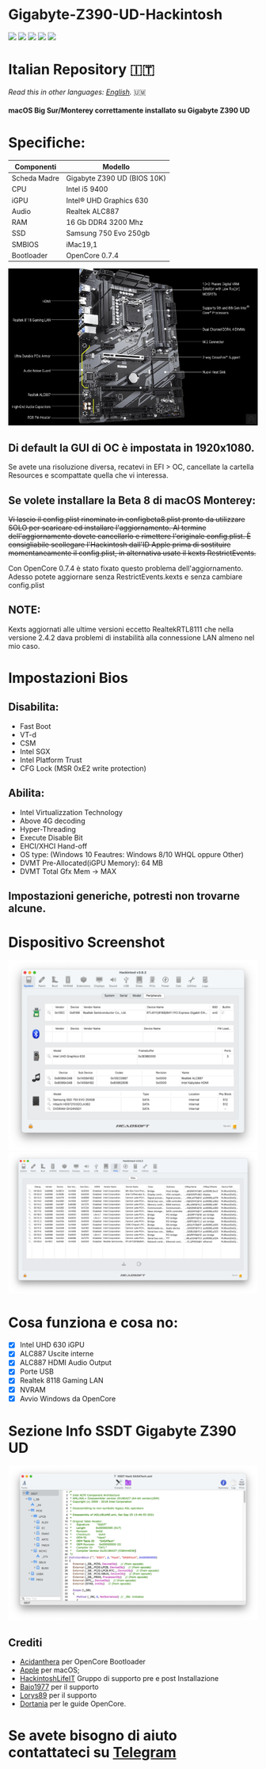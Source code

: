 # Gigabyte-Z390-UD-Hackintosh
[![](https://img.shields.io/badge/Gitter%20HL%20Community-Chat-informational?style=flat&logo=gitter&logoColor=white&color=ed1965)](https://gitter.im/Hackintosh-Life-IT/community)
[![](https://img.shields.io/badge/Repository-SASATech-informational?style=flat&logo=apple&logoColor=white&color=9debeb)](https://github.com/SASA-Tech?tab=repositories)
[![](https://img.shields.io/badge/Telegram-HackintoshLifeIT-informational?style=flat&logo=telegram&logoColor=white&color=5fb659)](https://t.me/HackintoshLife_it)
[![](https://img.shields.io/badge/Facebook-HackintoshLifeIT-informational?style=flat&logo=facebook&logoColor=white&color=3a4dc9)](https://www.facebook.com/hackintoshlife/)
[![](https://img.shields.io/badge/Instagram-HackintoshLifeIT-informational?style=flat&logo=instagram&logoColor=white&color=8a178a)](https://www.instagram.com/hackintoshlife.it_official/)

# Italian Repository :it: 
*Read this in other languages: [English](README.EN.md).* 🇺🇲
#### macOS Big Sur/Monterey correttamente installato su Gigabyte Z390 UD

# Specifiche:

| Componenti       | Modello                            |
| ---------------- | ---------------------------------- |
| Scheda Madre     | Gigabyte Z390 UD (BIOS 10K)        | 
| CPU              | Intel i5 9400                      | 
| iGPU             | Intel® UHD Graphics 630            |
| Audio            | Realtek ALC887                     |
| RAM              | 16 Gb DDR4 3200 Mhz                |
| SSD              | Samsung 750 Evo 250gb              |
| SMBIOS           | iMac19,1                           |
| Bootloader       | OpenCore 0.7.4                     |

![infodp1](./Screenshot/Mobo.png)

## Di default la GUI di OC è impostata in 1920x1080.
Se avete una risoluzione diversa, recatevi in EFI > OC, cancellate la cartella Resources e scompattate quella che vi interessa.

## Se volete installare la Beta 8 di macOS Monterey:
~~Vi lascio il config.plist rinominato in configbeta8.plist pronto da utilizzare SOLO per scaricare ed installare l'aggiornamento.
Al termine dell'aggiornamento dovete cancellarlo e rimettere l'originale config.plist.
È consigliabile scollegare l'Hackintosh dall'ID Apple prima di sostituire momentaneamente il config.plist, in alternativa usate il kexts RestrictEvents.~~

Con OpenCore 0.7.4 è stato fixato questo problema dell'aggiornamento.
Adesso potete aggiornare senza RestrictEvents.kexts e senza cambiare config.plist

## NOTE:
Kexts aggiornati alle ultime versioni eccetto RealtekRTL8111 che nella versione 2.4.2 dava problemi di instabilità alla connessione LAN almeno nel mio caso.

# Impostazioni Bios

## Disabilita:

- Fast Boot
- VT-d
- CSM
- Intel SGX
- Intel Platform Trust
- CFG Lock (MSR 0xE2 write protection)

## Abilita:

- Intel Virtualizzation Technology
- Above 4G decoding
- Hyper-Threading
- Execute Disable Bit
- EHCI/XHCI Hand-off
- OS type: (Windows 10 Feautres: Windows 8/10 WHQL oppure Other)
- DVMT Pre-Allocated(iGPU Memory): 64 MB
- DVMT Total Gfx Mem → MAX

## Impostazioni generiche, potresti non trovarne alcune.
  
# Dispositivo Screenshot
![infodp1](./Screenshot/Peripherials.png)
![infodp2](./Screenshot/PCIe.png)

# Cosa funziona e cosa no:
- [x] Intel UHD 630 iGPU
- [x] ALC887 Uscite interne
- [x] ALC887 HDMI Audio Output
- [x] Porte USB
- [x] Realtek 8118 Gaming LAN
- [x] NVRAM
- [x] Avvio Windows da OpenCore

# Sezione Info SSDT Gigabyte Z390 UD

![SSDT](./Screenshot/SSDT.png)

## Crediti

- [Acidanthera](https://github.com/acidanthera) per OpenCore Bootloader
- [Apple](https://apple.com) per macOS;
- [HackintoshLifeIT](https://github.com/Hackintoshlifeit) Gruppo di supporto pre e post Installazione
- [Baio1977](https://github.com/Baio1977) per il supporto
- [Lorys89](https://github.com/Lorys89) per il supporto
- [Dortania](https://github.com/dortania) per le guide OpenCore.

# Se avete bisogno di aiuto contattateci su [Telegram](https://t.me/HackintoshLife_it)
